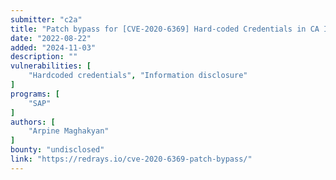 ```yaml
---
submitter: "c2a"
title: "Patch bypass for [CVE-2020-6369] Hard-coded Credentials in CA Introscope Enterprise Manager"
date: "2022-08-22"
added: "2024-11-03"
description: ""
vulnerabilities: [
    "Hardcoded credentials", "Information disclosure"
]
programs: [
    "SAP"
]
authors: [
    "Arpine Maghakyan"
]
bounty: "undisclosed"
link: "https://redrays.io/cve-2020-6369-patch-bypass/"
---
```




